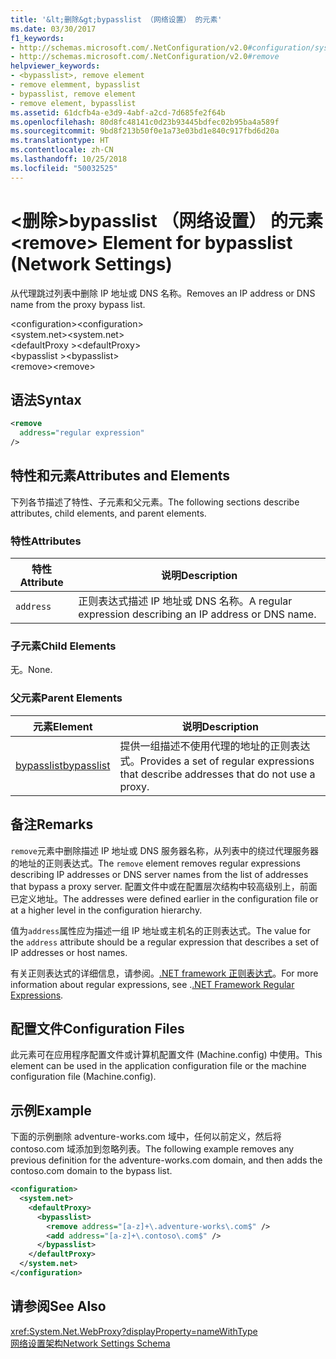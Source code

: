 ```yaml
---
title: '&lt;删除&gt;bypasslist （网络设置） 的元素'
ms.date: 03/30/2017
f1_keywords:
- http://schemas.microsoft.com/.NetConfiguration/v2.0#configuration/system.net/defaultProxy/bypasslist/remove
- http://schemas.microsoft.com/.NetConfiguration/v2.0#remove
helpviewer_keywords:
- <bypasslist>, remove element
- remove elemment, bypasslist
- bypasslist, remove element
- remove element, bypasslist
ms.assetid: 61dcfb4a-e3d9-4abf-a2cd-7d685fe2f64b
ms.openlocfilehash: 80d8fc48141c0d23b93445bdfec02b95ba4a589f
ms.sourcegitcommit: 9bd8f213b50f0e1a73e03bd1e840c917fbd6d20a
ms.translationtype: HT
ms.contentlocale: zh-CN
ms.lasthandoff: 10/25/2018
ms.locfileid: "50032525"
---
```

# <a name="ltremovegt-element-for-bypasslist-network-settings"></a><span data-ttu-id="4534a-102">&lt;删除&gt;bypasslist （网络设置） 的元素</span><span class="sxs-lookup"><span data-stu-id="4534a-102">&lt;remove&gt; Element for bypasslist (Network Settings)</span></span>
<span data-ttu-id="4534a-103">从代理跳过列表中删除 IP 地址或 DNS 名称。</span><span class="sxs-lookup"><span data-stu-id="4534a-103">Removes an IP address or DNS name from the proxy bypass list.</span></span>  
  
 <span data-ttu-id="4534a-104">\<configuration></span><span class="sxs-lookup"><span data-stu-id="4534a-104">\<configuration></span></span>  
<span data-ttu-id="4534a-105">\<system.net></span><span class="sxs-lookup"><span data-stu-id="4534a-105">\<system.net></span></span>  
<span data-ttu-id="4534a-106">\<defaultProxy ></span><span class="sxs-lookup"><span data-stu-id="4534a-106">\<defaultProxy></span></span>  
<span data-ttu-id="4534a-107">\<bypasslist ></span><span class="sxs-lookup"><span data-stu-id="4534a-107">\<bypasslist></span></span>  
<span data-ttu-id="4534a-108">\<remove></span><span class="sxs-lookup"><span data-stu-id="4534a-108">\<remove></span></span>  
  
## <a name="syntax"></a><span data-ttu-id="4534a-109">语法</span><span class="sxs-lookup"><span data-stu-id="4534a-109">Syntax</span></span>  
  
```xml  
<remove   
  address="regular expression"   
/>
```  
  
## <a name="attributes-and-elements"></a><span data-ttu-id="4534a-110">特性和元素</span><span class="sxs-lookup"><span data-stu-id="4534a-110">Attributes and Elements</span></span>  
 <span data-ttu-id="4534a-111">下列各节描述了特性、子元素和父元素。</span><span class="sxs-lookup"><span data-stu-id="4534a-111">The following sections describe attributes, child elements, and parent elements.</span></span>  
  
### <a name="attributes"></a><span data-ttu-id="4534a-112">特性</span><span class="sxs-lookup"><span data-stu-id="4534a-112">Attributes</span></span>  
  
|<span data-ttu-id="4534a-113">**特性**</span><span class="sxs-lookup"><span data-stu-id="4534a-113">**Attribute**</span></span>|<span data-ttu-id="4534a-114">**说明**</span><span class="sxs-lookup"><span data-stu-id="4534a-114">**Description**</span></span>|  
|-------------------|---------------------|  
|`address`|<span data-ttu-id="4534a-115">正则表达式描述 IP 地址或 DNS 名称。</span><span class="sxs-lookup"><span data-stu-id="4534a-115">A regular expression describing an IP address or DNS name.</span></span>|  
  
### <a name="child-elements"></a><span data-ttu-id="4534a-116">子元素</span><span class="sxs-lookup"><span data-stu-id="4534a-116">Child Elements</span></span>  
 <span data-ttu-id="4534a-117">无。</span><span class="sxs-lookup"><span data-stu-id="4534a-117">None.</span></span>  
  
### <a name="parent-elements"></a><span data-ttu-id="4534a-118">父元素</span><span class="sxs-lookup"><span data-stu-id="4534a-118">Parent Elements</span></span>  
  
|<span data-ttu-id="4534a-119">**元素**</span><span class="sxs-lookup"><span data-stu-id="4534a-119">**Element**</span></span>|<span data-ttu-id="4534a-120">**说明**</span><span class="sxs-lookup"><span data-stu-id="4534a-120">**Description**</span></span>|  
|-----------------|---------------------|  
|[<span data-ttu-id="4534a-121">bypasslist</span><span class="sxs-lookup"><span data-stu-id="4534a-121">bypasslist</span></span>](../../../../../docs/framework/configure-apps/file-schema/network/bypasslist-element-network-settings.md)|<span data-ttu-id="4534a-122">提供一组描述不使用代理的地址的正则表达式。</span><span class="sxs-lookup"><span data-stu-id="4534a-122">Provides a set of regular expressions that describe addresses that do not use a proxy.</span></span>|  
  
## <a name="remarks"></a><span data-ttu-id="4534a-123">备注</span><span class="sxs-lookup"><span data-stu-id="4534a-123">Remarks</span></span>  
 <span data-ttu-id="4534a-124">`remove`元素中删除描述 IP 地址或 DNS 服务器名称，从列表中的绕过代理服务器的地址的正则表达式。</span><span class="sxs-lookup"><span data-stu-id="4534a-124">The `remove` element removes regular expressions describing IP addresses or DNS server names from the list of addresses that bypass a proxy server.</span></span> <span data-ttu-id="4534a-125">配置文件中或在配置层次结构中较高级别上，前面已定义地址。</span><span class="sxs-lookup"><span data-stu-id="4534a-125">The addresses were defined earlier in the configuration file or at a higher level in the configuration hierarchy.</span></span>  
  
 <span data-ttu-id="4534a-126">值为`address`属性应为描述一组 IP 地址或主机名的正则表达式。</span><span class="sxs-lookup"><span data-stu-id="4534a-126">The value for the `address` attribute should be a regular expression that describes a set of IP addresses or host names.</span></span>  
  
 <span data-ttu-id="4534a-127">有关正则表达式的详细信息，请参阅。[.NET framework 正则表达式](../../../../../docs/standard/base-types/regular-expressions.md)。</span><span class="sxs-lookup"><span data-stu-id="4534a-127">For more information about regular expressions, see .[.NET Framework Regular Expressions](../../../../../docs/standard/base-types/regular-expressions.md).</span></span>  
  
## <a name="configuration-files"></a><span data-ttu-id="4534a-128">配置文件</span><span class="sxs-lookup"><span data-stu-id="4534a-128">Configuration Files</span></span>  
 <span data-ttu-id="4534a-129">此元素可在应用程序配置文件或计算机配置文件 (Machine.config) 中使用。</span><span class="sxs-lookup"><span data-stu-id="4534a-129">This element can be used in the application configuration file or the machine configuration file (Machine.config).</span></span>  
  
## <a name="example"></a><span data-ttu-id="4534a-130">示例</span><span class="sxs-lookup"><span data-stu-id="4534a-130">Example</span></span>  
 <span data-ttu-id="4534a-131">下面的示例删除 adventure-works.com 域中，任何以前定义，然后将 contoso.com 域添加到忽略列表。</span><span class="sxs-lookup"><span data-stu-id="4534a-131">The following example removes any previous definition for the adventure-works.com domain, and then adds the contoso.com domain to the bypass list.</span></span>  
  
```xml  
<configuration>  
  <system.net>  
    <defaultProxy>  
      <bypasslist>  
        <remove address="[a-z]+\.adventure-works\.com$" />  
        <add address="[a-z]+\.contoso\.com$" />  
      </bypasslist>  
    </defaultProxy>  
  </system.net>  
</configuration>  
```  
  
## <a name="see-also"></a><span data-ttu-id="4534a-132">请参阅</span><span class="sxs-lookup"><span data-stu-id="4534a-132">See Also</span></span>  
 <xref:System.Net.WebProxy?displayProperty=nameWithType>  
 [<span data-ttu-id="4534a-133">网络设置架构</span><span class="sxs-lookup"><span data-stu-id="4534a-133">Network Settings Schema</span></span>](../../../../../docs/framework/configure-apps/file-schema/network/index.md)

